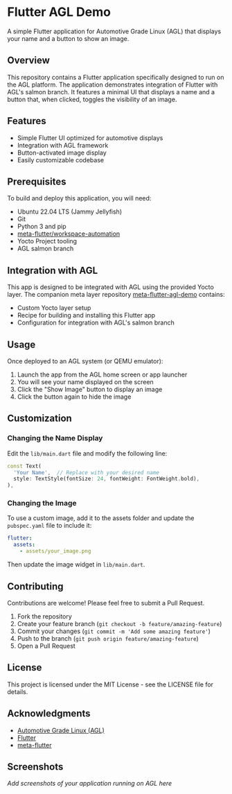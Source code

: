 # Flutter AGL Demo

A simple Flutter application for Automotive Grade Linux (AGL) that displays your name and a button to show an image.

## Overview

This repository contains a Flutter application specifically designed to run on the AGL platform. The application demonstrates integration of Flutter with AGL's salmon branch. It features a minimal UI that displays a name and a button that, when clicked, toggles the visibility of an image.

## Features

- Simple Flutter UI optimized for automotive displays
- Integration with AGL framework
- Button-activated image display
- Easily customizable codebase

## Prerequisites

To build and deploy this application, you will need:

- Ubuntu 22.04 LTS (Jammy Jellyfish)
- Git
- Python 3 and pip
- [meta-flutter/workspace-automation](https://github.com/meta-flutter/workspace-automation)
- Yocto Project tooling
- AGL salmon branch

## Integration with AGL

This app is designed to be integrated with AGL using the provided Yocto layer. The companion meta layer repository [meta-flutter-agl-demo](https://github.com/yourusername/meta-flutter-agl-demo) contains:

- Custom Yocto layer setup
- Recipe for building and installing this Flutter app
- Configuration for integration with AGL's salmon branch

## Usage

Once deployed to an AGL system (or QEMU emulator):

1. Launch the app from the AGL home screen or app launcher
2. You will see your name displayed on the screen
3. Click the "Show Image" button to display an image
4. Click the button again to hide the image

## Customization

### Changing the Name Display

Edit the `lib/main.dart` file and modify the following line:

```dart
const Text(
  'Your Name',  // Replace with your desired name
  style: TextStyle(fontSize: 24, fontWeight: FontWeight.bold),
),
```

### Changing the Image

To use a custom image, add it to the assets folder and update the `pubspec.yaml` file to include it:

```yaml
flutter:
  assets:
    - assets/your_image.png
```

Then update the image widget in `lib/main.dart`.

## Contributing

Contributions are welcome! Please feel free to submit a Pull Request.

1. Fork the repository
2. Create your feature branch (`git checkout -b feature/amazing-feature`)
3. Commit your changes (`git commit -m 'Add some amazing feature'`)
4. Push to the branch (`git push origin feature/amazing-feature`)
5. Open a Pull Request

## License

This project is licensed under the MIT License - see the LICENSE file for details.

## Acknowledgments

- [Automotive Grade Linux (AGL)](https://www.automotivelinux.org/)
- [Flutter](https://flutter.dev/)
- [meta-flutter](https://github.com/meta-flutter)

## Screenshots

*Add screenshots of your application running on AGL here*